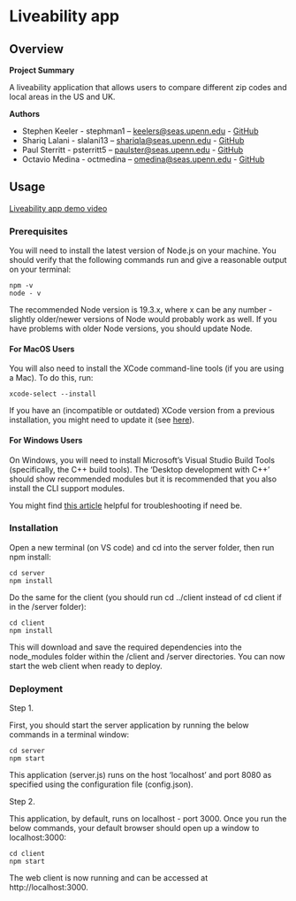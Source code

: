 # Liveability app

## **Overview**

**Project Summary**

A liveability application that allows users to compare different zip codes and local areas in the US and UK.

**Authors**

- Stephen Keeler - stephman1 – keelers@seas.upenn.edu - [GitHub](https://github.com/stephman1)
- Shariq Lalani - slalani13 – shariqla@seas.upenn.edu - [GitHub](https://github.com/slalani13)
- Paul Sterritt - psterritt5 – paulster@seas.upenn.edu - [GitHub](https://github.com/psterritt5)
- Octavio Medina - octmedina – omedina@seas.upenn.edu - [GitHub](https://github.com/octmedina)

## **Usage**

[Liveability app demo video](https://youtu.be/1D0jLoe9xms)

### **Prerequisites** 
You will need to install the latest version of Node.js on your machine. You should verify
that the following commands run and give a reasonable output on your terminal:
```
npm -v
node - v
```
The recommended Node version is 19.3.x, where x can be any number - slightly older/newer
versions of Node would probably work as well. If you have problems with older Node versions, you
should update Node.

#### **For MacOS Users**

You will also need to install the XCode command-line tools (if you are using a Mac). To do this,
run:
```
xcode-select --install
```
If you have an (incompatible or outdated) XCode version from a previous installation, you might need to 
update it (see [here](https://stackoverflow.com/questions/42538171/how-to-update-xcode-command-line-tools)).

#### **For Windows Users**

On Windows, you will need to install Microsoft’s Visual Studio Build Tools (specifically, the C++
build tools). The ‘Desktop development with C++’ should show recommended modules but it is
recommended that you also install the CLI support modules.

You might find [this article](https://spin.atomicobject.com/node-gyp-windows/) helpful for troubleshooting if 
need be.

### **Installation**

Open a new terminal (on VS code) and cd into the server folder, then run npm install:
```
cd server
npm install
```
Do the same for the client (you should run cd ../client instead of cd client if in the /server folder):
```
cd client
npm install
```
This will download and save the required dependencies into the node_modules folder within the
/client and /server directories. You can now start the web client when ready to deploy.

### **Deployment**

Step 1.

First, you should start the server application by running the below commands in a terminal window:
```
cd server
npm start
``` 
This application (server.js) runs on the host ‘localhost’ and port 8080 as specified using the 
configuration file (config.json).

Step 2.

This application, by default, runs on localhost - port 3000. Once you run the below commands,
your default browser should open up a window to localhost:3000:
```
cd client
npm start
```
The web client is now running and can be accessed at http://localhost:3000.
